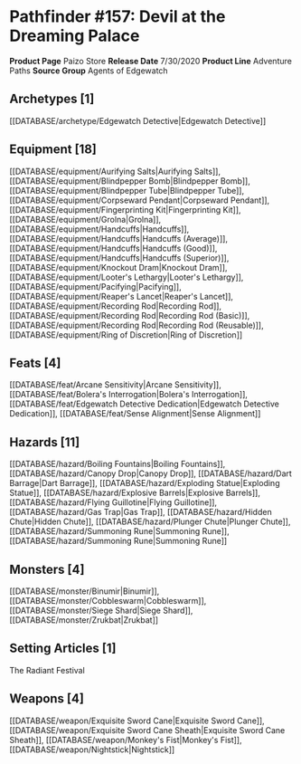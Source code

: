 ﻿---
id: '45'
name: Pathfinder 157. Devil at the Dreaming Palace
rarity: Common
type: Source

---
# Pathfinder #157: Devil at the Dreaming Palace

**Product Page** Paizo Store
**Release Date** 7/30/2020
**Product Line** Adventure Paths
**Source Group** Agents of Edgewatch

## Archetypes [1]

[[DATABASE/archetype/Edgewatch Detective|Edgewatch Detective]]

## Equipment [18]

[[DATABASE/equipment/Aurifying Salts|Aurifying Salts]], [[DATABASE/equipment/Blindpepper Bomb|Blindpepper Bomb]], [[DATABASE/equipment/Blindpepper Tube|Blindpepper Tube]], [[DATABASE/equipment/Corpseward Pendant|Corpseward Pendant]], [[DATABASE/equipment/Fingerprinting Kit|Fingerprinting Kit]], [[DATABASE/equipment/Grolna|Grolna]], [[DATABASE/equipment/Handcuffs|Handcuffs]], [[DATABASE/equipment/Handcuffs|Handcuffs (Average)]], [[DATABASE/equipment/Handcuffs|Handcuffs (Good)]], [[DATABASE/equipment/Handcuffs|Handcuffs (Superior)]], [[DATABASE/equipment/Knockout Dram|Knockout Dram]], [[DATABASE/equipment/Looter's Lethargy|Looter's Lethargy]], [[DATABASE/equipment/Pacifying|Pacifying]], [[DATABASE/equipment/Reaper's Lancet|Reaper's Lancet]], [[DATABASE/equipment/Recording Rod|Recording Rod]], [[DATABASE/equipment/Recording Rod|Recording Rod (Basic)]], [[DATABASE/equipment/Recording Rod|Recording Rod (Reusable)]], [[DATABASE/equipment/Ring of Discretion|Ring of Discretion]]

## Feats [4]

[[DATABASE/feat/Arcane Sensitivity|Arcane Sensitivity]], [[DATABASE/feat/Bolera's Interrogation|Bolera's Interrogation]], [[DATABASE/feat/Edgewatch Detective Dedication|Edgewatch Detective Dedication]], [[DATABASE/feat/Sense Alignment|Sense Alignment]]

## Hazards [11]

[[DATABASE/hazard/Boiling Fountains|Boiling Fountains]], [[DATABASE/hazard/Canopy Drop|Canopy Drop]], [[DATABASE/hazard/Dart Barrage|Dart Barrage]], [[DATABASE/hazard/Exploding Statue|Exploding Statue]], [[DATABASE/hazard/Explosive Barrels|Explosive Barrels]], [[DATABASE/hazard/Flying Guillotine|Flying Guillotine]], [[DATABASE/hazard/Gas Trap|Gas Trap]], [[DATABASE/hazard/Hidden Chute|Hidden Chute]], [[DATABASE/hazard/Plunger Chute|Plunger Chute]], [[DATABASE/hazard/Summoning Rune|Summoning Rune]], [[DATABASE/hazard/Summoning Rune|Summoning Rune]]

## Monsters [4]

[[DATABASE/monster/Binumir|Binumir]], [[DATABASE/monster/Cobbleswarm|Cobbleswarm]], [[DATABASE/monster/Siege Shard|Siege Shard]], [[DATABASE/monster/Zrukbat|Zrukbat]]

## Setting Articles [1]

The Radiant Festival

## Weapons [4]

[[DATABASE/weapon/Exquisite Sword Cane|Exquisite Sword Cane]], [[DATABASE/weapon/Exquisite Sword Cane Sheath|Exquisite Sword Cane Sheath]], [[DATABASE/weapon/Monkey's Fist|Monkey's Fist]], [[DATABASE/weapon/Nightstick|Nightstick]]